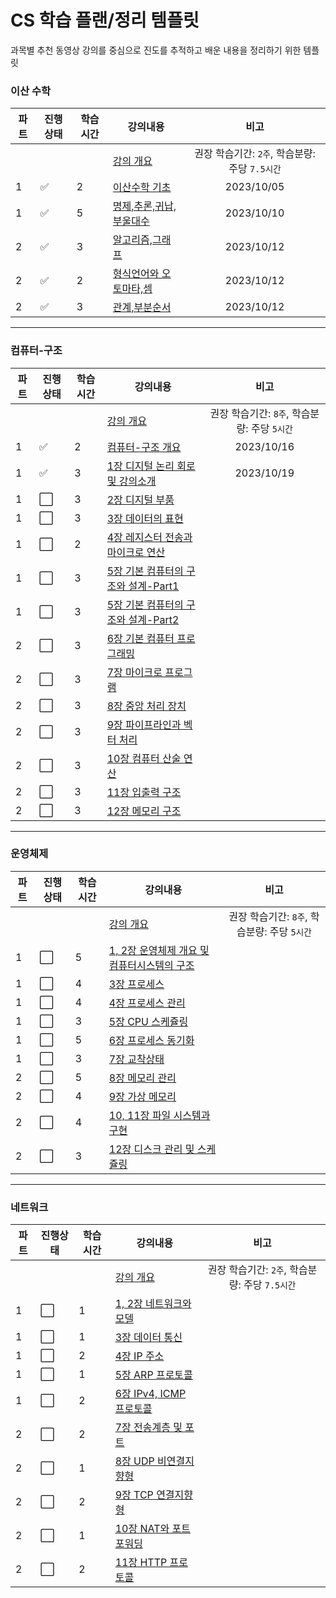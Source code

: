 # CS 학습 플랜/정리 템플릿

과목별 추천 동영상 강의를 중심으로 진도를 추적하고 배운 내용을 정리하기 위한 템플릿

### 이산 수학

| 파트  | 진행상태             |  학습시간 | 강의내용                                                      |                      비고                      |
| ---- | -------------------- | -------- | ------------------------------------------------------------- | :--------------------------------------------: |
|      |                      |          | [강의 개요](이산-수학)                                          |  권장 학습기간: `2주`, 학습분량: 주당 `7.5시간`  |
| 1    |  :white_check_mark:  | 2        | [이산수학 기초](이산-수학/이산수학-기초)                         |                   2023/10/05                   |
| 1    |  :white_check_mark:  | 5        | [명제,추론,귀납,부울대수](이산-수학/명제,추론,귀납,부울대수)      |                   2023/10/10                   |
| 2    |  :white_check_mark:  | 3        | [알고리즘,그래프](이산-수학/알고리즘,그래프.md)                  |                   2023/10/12                   |
| 2    |  :white_check_mark:  | 2        | [형식언어와 오토마타,셈](이산-수학/형식언어와-오토마타,셈.md)     |                   2023/10/12                   |
| 2    |  :white_check_mark:  | 3        | [관계,부분순서](이산-수학/관계,부분순서.md)                      |                   2023/10/12                   |

---

### 컴퓨터-구조

| 파트 | 진행상태             | 학습시간 | 강의내용                                                                                  |                     비고                     |
| ---- | -------------------- | -------- | ----------------------------------------------------------------------------------------- | :------------------------------------------: |
|      |                      |          | [강의 개요](컴퓨터-구조)                                                                  | 권장 학습기간: `8주`, 학습분량: 주당 `5시간` |
| 1    |  :white_check_mark:  | 2        | [컴퓨터-구조 개요](컴퓨터-구조/컴퓨터-구조-개요.md)                                       |                  2023/10/16                  |
| 1    |  :white_check_mark:  | 3        | [1장 디지털 논리 회로 및 강의소개](컴퓨터-구조/1장-디지털-논리-회로-및-강의소개.md)       |                  2023/10/19                  |
| 1    | :white_large_square: | 3        | [2장 디지털 부품](컴퓨터-구조/2장-디지털-부품.md)                                         |                                              |
| 1    | :white_large_square: | 3        | [3장 데이터의 표현](컴퓨터-구조/3장-데이터의-표현.md)                                     |                                              |
| 1    | :white_large_square: | 2        | [4장 레지스터 전송과 마이크로 연산](컴퓨터-구조/4장-레지스터-전송과-마이크로-연산.md)     |                                              |
| 1    | :white_large_square: | 3        | [5장 기본 컴퓨터의 구조와 설계-Part1](컴퓨터-구조/5장-기본-컴퓨터의-구조와-설계-Part1.md) |                                              |
| 1    | :white_large_square: | 3        | [5장 기본 컴퓨터의 구조와 설계-Part2](컴퓨터-구조/5장-기본-컴퓨터의-구조와-설계-Part2.md) |                                              |
| 2    | :white_large_square: | 3        | [6장 기본 컴퓨터 프로그래밍](컴퓨터-구조/6장-기본-컴퓨터-프로그래밍.md)                   |                                              |
| 2    | :white_large_square: | 3        | [7장 마이크로 프로그램](컴퓨터-구조/7장-마이크로-프로그램.md)                             |                                              |
| 2    | :white_large_square: | 3        | [8장 중앙 처리 장치](컴퓨터-구조/8장-중앙-처리-장치.md)                                   |                                              |
| 2    | :white_large_square: | 3        | [9장 파이프라인과 벡터 처리](컴퓨터-구조/9장-파이프라인과-벡터-처리.md)                   |                                              |
| 2    | :white_large_square: | 3        | [10장 컴퓨터 산술 연산](컴퓨터-구조/10장-컴퓨터-산술-연산.md)                             |                                              |
| 2    | :white_large_square: | 3        | [11장 입출력 구조](컴퓨터-구조/11장-입출력-구조.md)                                       |                                              |
| 2    | :white_large_square: | 3        | [12장 메모리 구조](컴퓨터-구조/12장-메모리-구조.md)                                       |                                              |

---

### 운영체제

| 파트 | 진행상태             | 학습시간 | 강의내용                                                                                               |                     비고                     |
| ---- | -------------------- | -------- | ------------------------------------------------------------------------------------------------------ | :------------------------------------------: |
|      |                      |          | [강의 개요](운영체제)                                                                                  | 권장 학습기간: `8주`, 학습분량: 주당 `5시간` |
| 1    | :white_large_square: | 5        | [1, 2장 운영체제 개요 및 컴퓨터시스템의 구조](운영체제/1,-2장-운영체제-개요-및-컴퓨터시스템의-구조.md) |                                              |
| 1    | :white_large_square: | 4        | [3장 프로세스](운영체제/3장-프로세스.md)                                                               |                                              |
| 1    | :white_large_square: | 4        | [4장 프로세스 관리](운영체제/4장-프로세스-관리.md)                                                     |                                              |
| 1    | :white_large_square: | 3        | [5장 CPU 스케쥴링](운영체제/5장-CPU-스케쥴링.md)                                                       |                                              |
| 1    | :white_large_square: | 5        | [6장 프로세스 동기화](운영체제/6장-프로세스-동기화.md)                                                 |                                              |
| 1    | :white_large_square: | 3        | [7장 교착상태](운영체제/7장-교착상태.md)                                                               |                                              |
| 2    | :white_large_square: | 5        | [8장 메모리 관리](운영체제/8장-메모리-관리.md)                                                         |                                              |
| 2    | :white_large_square: | 4        | [9장 가상 메모리](운영체제/9장-가상-메모리.md)                                                         |                                              |
| 2    | :white_large_square: | 4        | [10, 11장 파일 시스템과 구현](운영체제/10,-11장-파일-시스템과-구현.md)                                 |                                              |
| 2    | :white_large_square: | 3        | [12장 디스크 관리 및 스케쥴링](운영체제/12장-디스크-관리-및-스케쥴링.md)                               |                                              |

---

### 네트워크

| 파트 | 진행상태             | 학습시간 | 강의내용                                                       |                      비고                      |
| ---- | -------------------- | -------- | -------------------------------------------------------------- | :--------------------------------------------: |
|      |                      |          | [강의 개요](네트워크)                                          | 권장 학습기간: `2주`, 학습분량: 주당 `7.5시간` |
| 1    | :white_large_square: | 1        | [1, 2장 네트워크와 모델](네트워크/1,-2장-네트워크와-모델.md)   |                                                |
| 1    | :white_large_square: | 1        | [3장 데이터 통신](네트워크/3장-데이터-통신.md)                 |                                                |
| 1    | :white_large_square: | 2        | [4장 IP 주소](네트워크/4장-IP-주소.md)                         |                                                |
| 1    | :white_large_square: | 1        | [5장 ARP 프로토콜](네트워크/5장-ARP-프로토콜.md)               |                                                |
| 1    | :white_large_square: | 2        | [6장 IPv4, ICMP 프로토콜](네트워크/6장-IPv4,-ICMP-프로토콜.md) |                                                |
| 2    | :white_large_square: | 2        | [7장 전송계층 및 포트](네트워크/7장-전송계층-및-포트.md)       |                                                |
| 2    | :white_large_square: | 1        | [8장 UDP 비연결지향형](네트워크/8장-UDP-비연결지향형.md)       |                                                |
| 2    | :white_large_square: | 2        | [9장 TCP 연결지향형](네트워크/9장-TCP-연결지향형.md)           |                                                |
| 2    | :white_large_square: | 1        | [10장 NAT와 포트포워딩](네트워크/10장-NAT와-포트포워딩.md)     |                                                |
| 2    | :white_large_square: | 2        | [11장 HTTP 프로토콜](네트워크/11장-HTTP-프로토콜.md)           |                                                |
